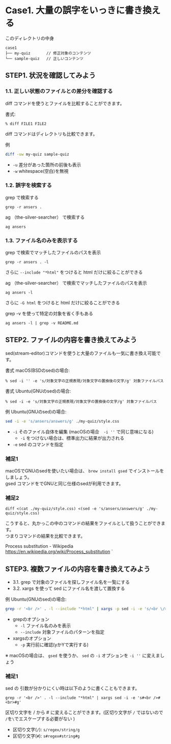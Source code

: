 # Case1. 大量の誤字をいっきに書き換える

このディレクトリの中身

```
case1
├── my-quiz       // 修正対象のコンテンツ
└── sample-quiz   // 正しいコンテンツ
```


## STEP1. 状況を確認してみよう
### 1.1. 正しい状態のファイルとの差分を確認する
diff コマンドを使うとファイルを比較することができます。

書式:  
```
% diff FILE1 FILE2
```

diff コマンドはディレクトリも比較できます。

例
```sh
diff -uw my-quiz sample-quiz
```
- `-u` 差分があった箇所の前後も表示
- `-w` whitespace(空白)を無視

### 1.2. 誤字を検索する
grep で検索する
```
grep -r ansers .
```

ag （the-silver-searcher） で検索する
```
ag ansers
```

### 1.3. ファイル名のみを表示する
grep で検索でマッチしたファイルのパスを表示
```
grep -r ansers . -l
```
さらに `--include "*html"` をつけると html だけに絞ることができる

ag （the-silver-searcher） で検索でマッチしたファイルのパスを表示
```
ag ansers -l
```
さらに `-G html` をつけると html だけに絞ることができる


grep -v を使って特定の対象を省く手もある
```
ag ansers -l | grep -v README.md
```


## STEP2. ファイルの内容を書き換えてみよう

sed(stream-editor)コマンドを使うと大量のファイルも一気に書き換え可能です。

書式 macOS(BSDのsed)の場合:  
```
% sed -i '' -e 's/対象文字の正規表現/対象文字の置換後の文字/g' 対象ファイルパス
```

書式 Ubuntu(GNUのsed)の場合:  
```
% sed -i -e 's/対象文字の正規表現/対象文字の置換後の文字/g' 対象ファイルパス
```

例 Ubuntu(GNUのsed)の場合: 
```sh
sed -i -e 's/ansers/answers/g' ./my-quiz/style.css
```
- `-i` そのファイル自体を編集 (macOSの場合　`-i ''` で同じ意味になる)
  - `-i` をつけない場合は、標準出力に結果が出力される
- `-e` sed のコマンドを指定

### 補足1
macOSでGNUのsedを使いたい場合は、 `brew install gsed` でインストールをしましょう。  
gsed コマンドをでGNUと同じ仕様のsedが利用できます。

### 補足2
```
diff <(cat ./my-quiz/style.css) <(sed -e 's/ansers/answers/g' ./my-quiz/style.css)
```
こうすると、丸かっこの中のコマンドの結果をファイルとして扱うことができます。  
つまりコマンドの結果を比較できます。

Process substitution - Wikipedia  
https://en.wikipedia.org/wiki/Process_substitution
`

## STEP3. 複数ファイルの内容を書き換えてみよう
- 3.1. grep で対象のファイルを探しファイル名を一覧にする
- 3.2. xargs を使って sed にファイル名を渡して置換する

例 Ubuntu(GNUのsed)の場合: 
```sh
grep -r '<br />' . -l --include "*html" | xargs -p sed -i -e 's/<br \/>/<br>/g'
```
- grepのオプション
  - `-l` ファイル名のみを表示
  - `--include` 対象ファイルのパターンを指定
- xargsのオプション
  - `-p` 実行前に確認(yかYで実行する)

※ macOSの場合は、 `gsed` を使うか、 `sed` の `-i` オプションを `-i ''` に変えましょう


### 補足1
sed の 引数が分かりにくい時は以下のように書くこともできます。
```
grep -r '<br />' . -l --include "*html" | xargs sed -i -e 's#<br />#<br>#g'
```
区切り文字を / から # に変えることができます。(区切り文字が `/` ではないので `/`を`\`でエスケープする必要がない )

- 区切り文字(`/`): `s/regex/string/g`
- 区切り文字(`#`): `s#regex#string#g`
